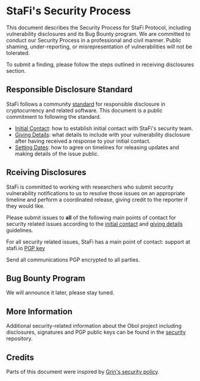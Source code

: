 # StaFi's Security Process

This document describes the Security Process for StaFi Protocol, including vulnerability disclosures and its Bug Bounty program. We are committed to conduct our Security Process in a professional and civil manner. Public shaming, under-reporting, or misrepresentation of vulnerabilities will not be tolerated.

To submit a finding, please follow the steps outlined in receiving disclosures section.

## Responsible Disclosure Standard

StaFi follows a community [standard](https://github.com/RD-Crypto-Spec/Responsible-Disclosure#the-standard) for responsible disclosure in cryptocurrency and related software. This document is a public commitment to following the standard.

- [Initial Contact](https://github.com/RD-Crypto-Spec/Responsible-Disclosure#initial-contact): how to establish initial contact with StaFi's security team.
- [Giving Details](https://github.com/RD-Crypto-Spec/Responsible-Disclosure#giving-details): what details to include with your vulnerability disclosure after having received a response to your initial contact.
- [Setting Dates](https://github.com/RD-Crypto-Spec/Responsible-Disclosure#setting-dates): how to agree on timelines for releasing updates and making details of the issue public.

## Rceiving Disclosures

StaFi is committed to working with researchers who submit security vulnerability notifications to us to resolve those issues on an appropriate timeline and perform a coordinated release, giving credit to the reporter if they would like.

Please submit issues to **all** of the following main points of contact for
security related issues according to the
[initial contact](https://github.com/RD-Crypto-Spec/Responsible-Disclosure#initial-contact)
and [giving details](https://github.com/RD-Crypto-Spec/Responsible-Disclosure#giving-details)
guidelines.

For all security related issues, StaFi has a main point of contact: support at stafi.io [PGP key](/keys/supportpub.asc)

Send all communications PGP encrypted to all parties.

## Bug Bounty Program

We will announce it later, please stay tuned.

## More Information

Additional security-related information about the Obol project including disclosures, signatures and PGP public keys can be found in the [security](https://github.com/stafiprotocol/security) repository.

## Credits

Parts of this document were inspired by [Grin's security policy](https://github.com/mimblewimble/grin/blob/master/SECURITY.md).
